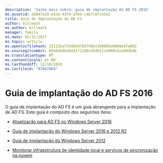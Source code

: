 ```yaml
---
description: 'Saiba mais sobre: guia de implantação do AD FS 2016'
ms.assetid: eb047a19-e5cb-43f4-a7bb-c4b7c8fc55a5
title: Guia de Implantação do AD FS
author: billmath
ms.author: billmath
manager: femila
ms.date: 05/31/2017
ms.topic: article
ms.openlocfilehash: 22122ba733463d765749e11b9605e080de4fa062
ms.sourcegitcommit: 65b6de6b44d41f1180c45db11cdd60cb2a093b46
ms.translationtype: MT
ms.contentlocale: pt-BR
ms.lasthandoff: 12/10/2020
ms.locfileid: "97047964"
---
```

# <a name="ad-fs-2016-deployment-guide"></a>Guia de implantação do AD FS 2016


O guia de implantação do AD FS é um guia abrangente para a implantação de AD FS.  Este guia é composto dos seguintes itens:


* [Atualização para AD FS no Windows Server 2016](./upgrading-to-ad-fs-in-windows-server.md)

* [Guia de implantação do Windows Server 2016 e 2012 R2](Windows-Server-2012-R2-AD-FS-Deployment-Guide.md)

* [Guia de implantação do Windows Server 2012](Windows-Server-2012-AD-FS-Deployment-Guide.md)

* [Monitorar infraestrutura de identidade local e serviços de sincronização na nuvem](/azure/active-directory/hybrid/whatis-hybrid-identity)

